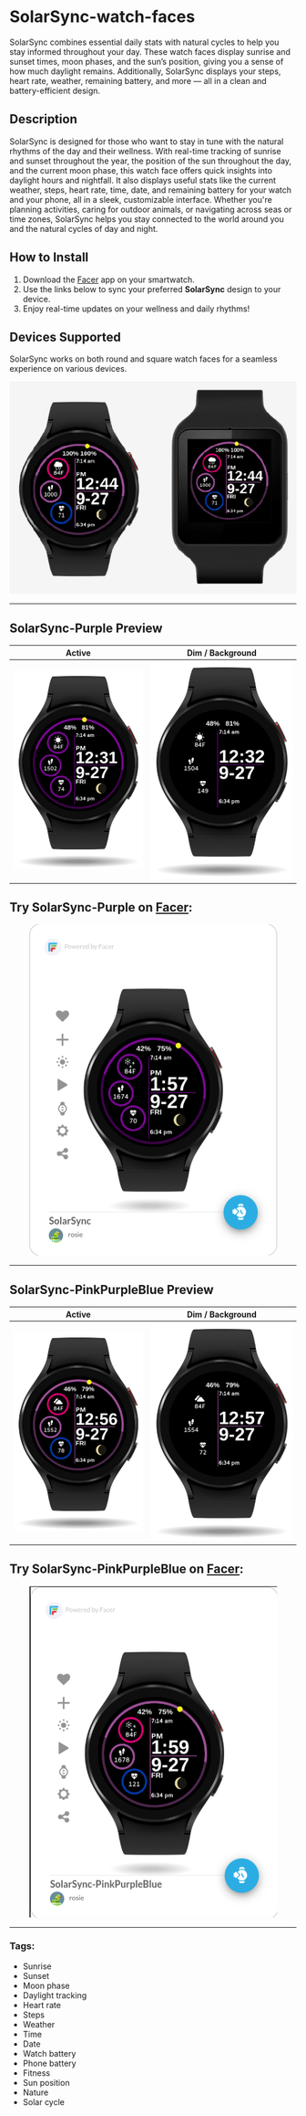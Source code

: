 # SolarSync-watch-faces

SolarSync combines essential daily stats with natural cycles to help you stay informed throughout your day. These watch faces display sunrise and sunset times, moon phases, and the sun’s position, giving you a sense of how much daylight remains. Additionally, SolarSync displays your steps, heart rate, weather, remaining battery, and more — all in a clean and battery-efficient design.


## Description

SolarSync is designed for those who want to stay in tune with the natural rhythms of the day and their wellness. With real-time tracking of sunrise and sunset throughout the year, the position of the sun throughout the day, and the current moon phase, this watch face offers quick insights into daylight hours and nightfall. It also displays useful stats like the current weather, steps, heart rate, time, date, and remaining battery for your watch and your phone, all in a sleek, customizable interface. Whether you're planning activities, caring for outdoor animals, or navigating across seas or time zones, SolarSync helps you stay connected to the world around you and the natural cycles of day and night.


## How to Install

1. Download the [Facer](https://www.facer.io) app on your smartwatch.
2. Use the links below to sync your preferred **SolarSync** design to your device.
3. Enjoy real-time updates on your wellness and daily rhythms!


## Devices Supported

SolarSync works on both round and square watch faces for a seamless experience on various devices.

![Round and Square Watch Face](assets/round-and-square.png)

---

## SolarSync-Purple Preview

| Active | Dim / Background |
|:---:|:---:|
| ![SolarSync Purple Active](assets/purple-active.png) | ![SolarSync Purple Dim](assets/purple-dim.png) |


## Try SolarSync-Purple on [Facer](https://www.facer.io/watchface/kyv3b40vy1):

<p align="center">
  <a href="https://www.facer.io/watchface/kyv3b40vy1">
    <img src="assets/purple-facer.png" alt="Try SolarSync-Purple on Facer" width="435" height="580"/>
  </a>
</p>

---

## SolarSync-PinkPurpleBlue Preview

| Active | Dim / Background |
|:---:|:---:|
| ![SolarSync PinkPurpleBlue Active](assets/pride-active.png) | ![SolarSync PinkPurpleBlue Dim](assets/pride-dim.png) |


## Try SolarSync-PinkPurpleBlue on [Facer](https://www.facer.io/watchface/WGaLd8kY6B):

<p align="center">
  <a href="https://www.facer.io/watchface/WGaLd8kY6B">
    <img src="assets/pride-facer.png" alt="Try SolarSync-PinkPurpleBlue on Facer" width="435" height="580"/>
  </a>
</p>

---

### Tags:

- Sunrise
- Sunset
- Moon phase
- Daylight tracking
- Heart rate
- Steps
- Weather
- Time
- Date
- Watch battery
- Phone battery
- Fitness
- Sun position
- Nature
- Solar cycle
